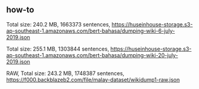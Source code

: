 ## how-to

Total size: 240.2 MB, 1663373 sentences, https://huseinhouse-storage.s3-ap-southeast-1.amazonaws.com/bert-bahasa/dumping-wiki-6-july-2019.json

Total size: 255.1 MB, 1303844 sentences, https://huseinhouse-storage.s3-ap-southeast-1.amazonaws.com/bert-bahasa/dumping-wiki-20-july-2019.json

RAW, Total size: 243.2 MB, 1748387 sentences, https://f000.backblazeb2.com/file/malay-dataset/wikidump1-raw.json